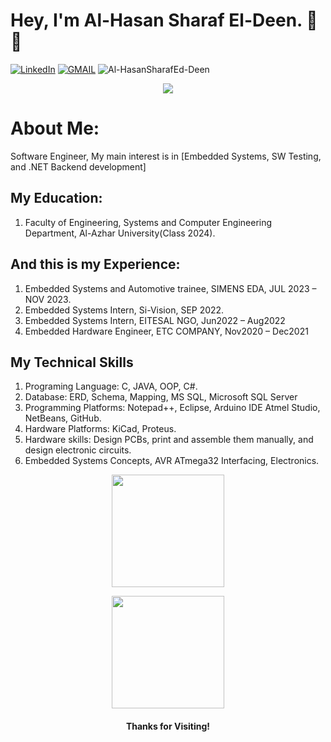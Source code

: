 # Hey, I'm Al-Hasan Sharaf El-Deen. 🤝😎
<p align="left">
    <a href="https://www.linkedin.com/in/alhasansharafeddeen/"><img src="https://img.shields.io/badge/LinkedIn-%230177B5?style=flat&logo=linkedin&logoColor=white" alt="LinkedIn" title="LinkedIn"/></a>
    <a href="mailto:al.hasanameer704@gmail.com"><img img src="https://img.shields.io/badge/-Gmail-c14438?style=flat&logo=Gmail&logoColor=white" alt="GMAIL" title="GMAIL"/></a> <img src="https://komarev.com/ghpvc/?username=Al-HasanSharafEd-Deen" alt="Al-HasanSharafEd-Deen" /> </p>
  </p>
 <p align="center">
 <a href="https://github.com/DenverCoder1/readme-typing-svg"><img src="https://readme-typing-svg.herokuapp.com?color=36BCF7FF&center=true&vCenter=true&lines=Software+Engineer&center=true&width=500&height=50"></a>
</p>

# About Me:   
Software Engineer, My main interest is in [Embedded Systems, SW Testing, and .NET Backend development] 

## My Education:

1. Faculty of Engineering, Systems and Computer Engineering Department, Al-Azhar University(Class 2024).

## And this is my Experience:
1. Embedded Systems and Automotive trainee, SIMENS EDA, JUL 2023 – NOV 2023.
2. Embedded Systems Intern, Si-Vision, SEP 2022.
3. Embedded Systems Intern, EITESAL NGO, Jun2022 – Aug2022
4. Embedded Hardware Engineer, ETC COMPANY, Nov2020 – Dec2021

## My Technical Skills
1. Programing Language: C, JAVA, OOP, C#.
2. Database: ERD, Schema, Mapping, MS SQL, Microsoft SQL Server
3. Programming Platforms: Notepad++, Eclipse, Arduino IDE Atmel Studio, NetBeans, GitHub.
4. Hardware Platforms: KiCad, Proteus.
5. Hardware skills: Design PCBs, print and assemble them manually, and design electronic circuits.
6. Embedded Systems Concepts, AVR ATmega32 Interfacing, Electronics.

<p align="center">
<a href="https://github.com/Al-HasanSharafEd-Deen">
  <img height="180em" src="https://github-readme-stats-eight-theta.vercel.app/api?username=Al-HasanSharafEd-Deen&show_icons=true&theme=algolia&include_all_commits=true&count_private=true"/>
</a>
</p>

<p align="center">
<a href="https://github.com/Al-HasanSharafEd-Deen">
  <img height="180em" src="https://github-readme-stats-eight-theta.vercel.app/api/top-langs/?username=Al-HasanSharafEd-Deen&layout=compact&langs_count=8&theme=algolia"/>
</a>
</p>

<h4 align="center"> Thanks for Visiting!</h4>
